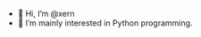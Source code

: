 - 👋 Hi, I’m @xern
- 👀 I’m mainly interested in Python programming.

<!---
xern/xern is a ✨ special ✨ repository because its `README.md` (this file) appears on your GitHub profile.
You can click the Preview link to take a look at your changes.
--->
